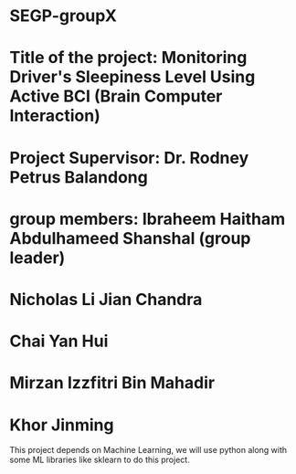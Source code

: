 # SEGP-groupX
# Title of the project: Monitoring Driver's Sleepiness Level Using Active BCI (Brain Computer Interaction)
# Project Supervisor:   Dr. Rodney Petrus Balandong
# group members:    Ibraheem Haitham Abdulhameed Shanshal (group leader)
#                   Nicholas Li Jian Chandra
#                   Chai Yan Hui
#                   Mirzan Izzfitri Bin Mahadir
#                   Khor Jinming

This project depends on Machine Learning, we will use python along with some ML libraries like sklearn to do this project.